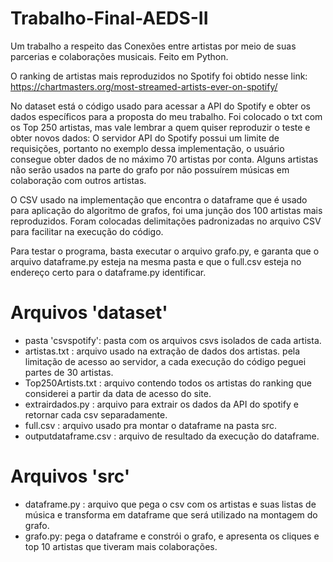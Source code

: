 # Trabalho-Final-AEDS-II
Um trabalho a respeito das Conexões entre artistas por meio de suas parcerias e colaborações musicais. Feito em Python.

O ranking de artistas mais reproduzidos no Spotify foi obtido nesse link:
https://chartmasters.org/most-streamed-artists-ever-on-spotify/

No dataset está o código usado para acessar a API do Spotify e obter os dados específicos para a proposta do meu trabalho.
Foi colocado o txt com os Top 250 artistas, mas vale lembrar a quem quiser reproduzir o teste e obter novos dados:
O servidor API do Spotify possui um limite de requisições, portanto no exemplo dessa implementação, o usuário consegue obter dados de no máximo 70 artistas por conta.
Alguns artistas não serão usados na parte do grafo por não possuírem músicas em colaboração com outros artistas.

O CSV usado na implementação que encontra o dataframe que é usado para aplicação do algoritmo de grafos, foi uma junção dos 100 artistas mais reproduzidos.
Foram colocadas delimitações padronizadas no arquivo CSV para facilitar na execução do código.

Para testar o programa, basta executar o arquivo grafo.py, e garanta que o arquivo dataframe.py esteja na mesma pasta e que o full.csv esteja no endereço certo para o dataframe.py identificar.

# Arquivos 'dataset'

- pasta 'csvspotify': pasta com os arquivos csvs isolados de cada artista.
- artistas.txt : arquivo usado na extração de dados dos artistas. pela limitação de acesso ao servidor, a cada execução do código peguei partes de 30 artistas.
- Top250Artists.txt : arquivo contendo todos os artistas do ranking que considerei a partir da data de acesso do site.
- extrairdados.py : arquivo para extrair os dados da API do spotify e retornar cada csv separadamente.
- full.csv : arquivo usado pra montar o dataframe na pasta src.
- outputdataframe.csv : arquivo de resultado da execução do dataframe.

# Arquivos 'src'

- dataframe.py : arquivo que pega o csv com os artistas e suas listas de música e transforma em dataframe que será utilizado na montagem do grafo.
- grafo.py: pega o dataframe e constrói o grafo, e apresenta os cliques e top 10 artistas que tiveram mais colaborações.
